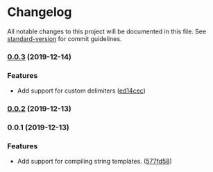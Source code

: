 # Changelog

All notable changes to this project will be documented in this file. See [standard-version](https://github.com/conventional-changelog/standard-version) for commit guidelines.

### [0.0.3](https://github.com/nicolasdao/simple-template-utils/compare/v0.0.2...v0.0.3) (2019-12-14)


### Features

* Add support for custom delimiters ([ed14cec](https://github.com/nicolasdao/simple-template-utils/commit/ed14cec27ca828cd2fb518cada7776adf32b0f1a))

### [0.0.2](https://github.com/nicolasdao/simple-template-utils/compare/v0.0.1...v0.0.2) (2019-12-13)

### 0.0.1 (2019-12-13)


### Features

* Add support for compiling string templates. ([577fd58](https://github.com/nicolasdao/simple-template-utils/commit/577fd589b154bd4e34300d81f1cc4e90d16f0fed))
